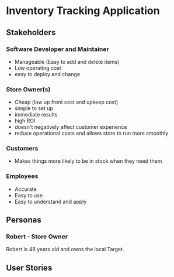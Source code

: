 # Inventory Tracking Application

## Stakeholders

### Software Developer and Maintainer
- Manageable (Easy to add and delete items)
- Low operating cost
- easy to deploy and change

### Store Owner(s)
- Cheap (low up front cost and upkeep cost)
- simple to set up
- immediate results
- high ROI
- doesn't negatively affect customer experience
- reduce operational costs and allows store to run more smoothly

### Customers
- Makes things more likely to be in stock when they need them

### Employees
- Accurate
- Easy to use
- Easy to understand and apply

## Personas

### Robert - Store Owner

Robert is 48 years old and owns the local Target. 

## User Stories

